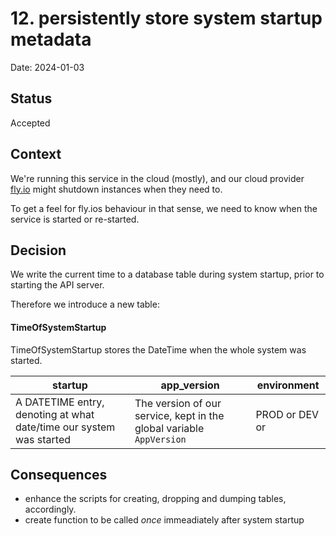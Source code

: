 # 12. persistently store system startup metadata

Date: 2024-01-03

## Status

Accepted

## Context

We're running this service in the cloud (mostly), and our cloud provider [fly.io](https://fly.io) might shutdown instances when they need to.

To get a feel for fly.ios behaviour in that sense, we need to know when the service is started or re-started.

## Decision

We write the current time to a database table during system startup, prior to starting the API server.

Therefore we introduce a new table:


#### TimeOfSystemStartup

TimeOfSystemStartup stores the DateTime when the whole system was started.

| startup | app_version | environment |
| --- | --- | ---|
| A DATETIME entry, denoting at what date/time our system was started  | The version of our service, kept in the global variable `AppVersion` | PROD or DEV or 

## Consequences

- enhance the scripts for creating, dropping and dumping tables, accordingly.
- create function to be called *once* immeadiately after system startup